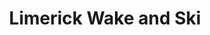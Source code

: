 ---
title: "Limerick Wake and Ski"
address: "Castleconnell, Co. Limerick"
tel: "+353 (0)87 786 8689"
county: "Limerick"
category: "Water Skiing"
type: "Content"
lat: "52.713890075683594"
lng: "-8.499444007873535"
---